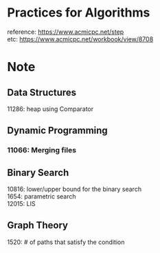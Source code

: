 # Practices for Algorithms
reference: https://www.acmicpc.net/step</br>
etc: https://www.acmicpc.net/workbook/view/8708

# Note
## Data Structures
11286: heap using Comparator
## Dynamic Programming
### 11066: Merging files
## Binary Search
10816: lower/upper bound for the binary search</br>
1654: parametric search</br>
12015: LIS
## Graph Theory
1520: # of paths that satisfy the condition

